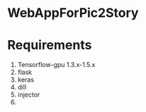 # WebAppForPic2Story

# Requirements
1. Tensorflow-gpu 1.3.x-1.5.x
2. flask
3. keras
4. dill
5. injector
6. 